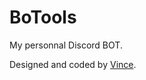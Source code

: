 # BoTools

My personnal Discord BOT.

Designed and coded by [Vince](https://github.com/VinceGusmini).